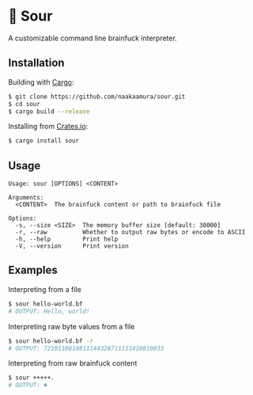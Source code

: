 # 🚀 Sour
A customizable command line brainfuck interpreter.

## Installation
Building with [Cargo](https://github.com/rust-lang/cargo/):
```sh
$ git clone https://github.com/naakaamura/sour.git
$ cd sour
$ cargo build --release
```

Installing from [Crates.io](https://crates.io):
```sh
$ cargo install sour
```
## Usage
```
Usage: sour [OPTIONS] <CONTENT>

Arguments:
  <CONTENT>  The brainfuck content or path to brainfuck file

Options:
  -s, --size <SIZE>  The memory buffer size [default: 30000]
  -r, --raw          Whether to output raw bytes or encode to ASCII
  -h, --help         Print help
  -V, --version      Print version
```

## Examples

Interpreting from a file
```sh
$ sour hello-world.bf
# OUTPUT: Hello, world!
```

Interpreting raw byte values from a file
```sh
$ sour hello-world.bf -r
# OUTPUT: 7210110810811144328711111410810033
```

Interpreting from raw brainfuck content
```sh
$ sour +++++.
# OUTPUT: ♣
```
